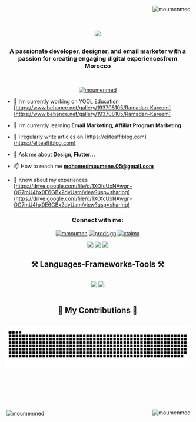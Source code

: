
<p align="right"> <img src="https://komarev.com/ghpvc/?username=moumenmed&label=Profile%20views&color=0e75b6&style=flat" alt="moumenmed" /> </p>

<h1 align="center">
    <img src="https://readme-typing-svg.herokuapp.com/?font=Righteous&size=35&center=true&vCenter=true&width=500&height=70&duration=4000&lines=Hi+There!+👋;+I'm+Mohamed+Moumen!;" />
</h1>
<h3 align="center">A passionate developer, designer, and email marketer with a passion for creating engaging digital experiencesfrom Morocco</h3>


<br/>
<p align="center"> <a href="https://github.com/ryo-ma/github-profile-trophy"><img src="https://github-profile-trophy.vercel.app/?username=moumenmed" alt="moumenmed" /></a> </p>

- 🔭 I’m currently working on YOOL Education [https://www.behance.net/gallery/193708105/Ramadan-Kareem](https://www.behance.net/gallery/193708105/Ramadan-Kareem)

- 🌱 I’m currently learning **Email Marketing, Affiliat Program Marketing**

- 📝 I regularly write articles on [https://eliteaffiblog.com](https://eliteaffiblog.com)

- 💬 Ask me about **Design, Flutter...**

- 📫 How to reach me **mohamedmoumene.05@gmail.com**

- 📄 Know about my experiences [https://drive.google.com/file/d/1XOfcUxNAwgn-OG7mU4hx0E6GBx2dyUam/view?usp=sharing](https://drive.google.com/file/d/1XOfcUxNAwgn-OG7mU4hx0E6GBx2dyUam/view?usp=sharing)

<h3 align="center">Connect with me:</h3>
<p align="center">
<a href="https://linkedin.com/in/mmoumen" target="blank"><img align="center" src="https://raw.githubusercontent.com/rahuldkjain/github-profile-readme-generator/master/src/images/icons/Social/linked-in-alt.svg" alt="mmoumen" height="30" width="40" /></a>
<a href="https://www.behance.net/prodsign" target="blank"><img align="center" src="https://raw.githubusercontent.com/rahuldkjain/github-profile-readme-generator/master/src/images/icons/Social/behance.svg" alt="prodsign" height="30" width="40" /></a>
<a href="https://discord.gg/xtaima" target="blank"><img align="center" src="https://raw.githubusercontent.com/rahuldkjain/github-profile-readme-generator/master/src/images/icons/Social/discord.svg" alt="xtaima" height="30" width="40" /></a>
</p>
<div align="center"> 
  <a href="mailto:mohamedmoumene.05@gmail.com">
    <img src="https://img.shields.io/badge/Gmail-333333?style=for-the-badge&logo=gmail&logoColor=red" />
  </a>
  <a href="https://www.linkedin.com/in/mmoumen/" target="_blank">
    <img src="https://img.shields.io/badge/LinkedIn-0077B5?style=for-the-badge&logo=linkedin&logoColor=white" target="_blank" />
  </a>
  <a href="https://github.com/MoumenMed" target="_blank">
     <img src="https://img.shields.io/badge/Portfolio-FF5722?style=for-the-badge&logo=todoist&logoColor=white" target="_blank" /> <!-- sqlite, safari, google-chrome are other good icon options -->
  </a>
</div>

<h2 align="center">⚒️ Languages-Frameworks-Tools ⚒️</h2>
<br/>
<div align="center">
    <img src="https://skillicons.dev/icons?i=flutter,bootstrap,dart,html,css,vscode,github,figma,tailwind,git" />
    <img src="https://skillicons.dev/icons?i=python,javascript,firebase,mysql,php,photoshop,illustrator," /><br>
</div>

<br/>
<div align="center">
  <h2>🐍 My Contributions 🐍</h2>
  <br>
  <img alt="snake eating my contributions" src="https://raw.githubusercontent.com/salesp07/salesp07/output/github-contribution-grid-snake.svg" />
  
  <br/><br/><br/>
</div>
<br/>

<p><img align="right" src="https://github-readme-stats.vercel.app/api/top-langs?username=moumenmed&show_icons=true&locale=en&layout=compact" alt="moumenmed" /></p>

<p>&nbsp;<img align="center" src="https://github-readme-stats.vercel.app/api?username=moumenmed&show_icons=true&locale=en" alt="moumenmed" /></p>
